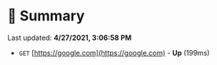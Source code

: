 # 📖 Summary
Last updated: **4/27/2021, 3:06:58 PM**

- `GET` [https://google.com](https://google.com) - **Up** (199ms)
